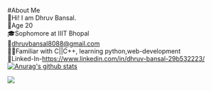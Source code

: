 #About Me</br>
🤘Hi! I am Dhruv Bansal.</br>
🙋Age 20 </br>
🎓Sophomore at IIIT Bhopal</br>
📧dhruvbansal8088@gmail.com</br>
🧑‍💻Familiar with C||C++, learning python,web-development</br>
👤Linked-In-https://www.linkedin.com/in/dhruv-bansal-29b532223/</br>
[![Anurag's github stats](https://github-readme-stats.vercel.app/api?username=dhruv8088)](https://github.com/anuraghazra/github-readme-stats)



<div><img src="https://activity-graph.herokuapp.com/graph?username=dhruv8088&theme=dracula"></div>

